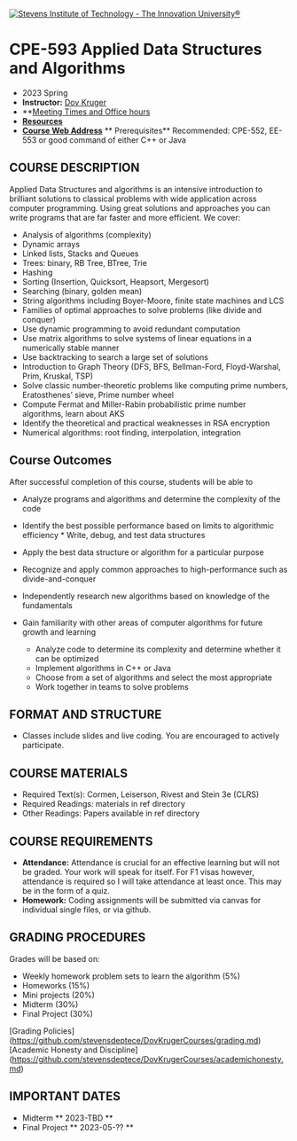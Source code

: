 [<img src="StevensLogo.webp" alt="Stevens Institute of Technology - The Innovation University®">](http://stevens.edu/)
# CPE-593 Applied Data Structures and Algorithms
* 2023 Spring
* **Instructor:**  [Dov Kruger](https://stevensdeptece/DovKrugerCourses/DovKrugerBio.md)
* **[Meeting Times and Office hours](http://bit.ly/3n1TA2L)
* **[Resources](https://stevensdeptece/DovKrugerCourses/DovKrugerBio.md)**
* **[Course Web Address](https://github.com/stevensdeptece/CPE593)**
** Prerequisites** 		Recommended: CPE-552, EE-553 or good command of either C++ or Java

## COURSE DESCRIPTION

Applied Data Structures and algorithms is an intensive introduction to brilliant solutions to classical problems with wide application across computer programming.  Using great solutions and approaches you can write programs that are far faster and more efficient. We cover:

* Analysis of algorithms (complexity)
* Dynamic arrays
* Linked lists, Stacks and Queues
* Trees: binary, RB Tree, BTree, Trie
* Hashing
* Sorting (Insertion, Quicksort, Heapsort, Mergesort)
* Searching (binary, golden mean)
* String algorithms including Boyer-Moore, finite state machines and LCS
* Families of optimal approaches to solve problems (like divide and conquer)
* Use dynamic programming to avoid redundant computation
* Use matrix algorithms to solve systems of linear equations in a numerically stable manner
* Use backtracking to search a large set of solutions
* Introduction to Graph Theory (DFS, BFS, Bellman-Ford, Floyd-Warshal, Prim, Kruskal, TSP)
* Solve classic number-theoretic problems like computing prime numbers, Eratosthenes’ sieve, Prime number wheel
* Compute Fermat and Miller-Rabin probabilistic prime number algorithms, learn about AKS
* Identify the theoretical and practical weaknesses in RSA encryption
* Numerical algorithms: root finding, interpolation, integration

## Course Outcomes

After successful completion of this course, students will be able to
*  Analyze programs and algorithms and determine the complexity of the code
*  Identify the best possible performance based on limits to algorithmic efficiency * Write, debug, and test data structures
* Apply the best data structure or algorithm for a particular purpose
* Recognize and apply common approaches to high-performance such as divide-and-conquer
* Independently research new algorithms based on knowledge of the fundamentals
* Gain familiarity with other areas of computer algorithms for future growth and learning

  * Analyze code to determine its complexity and determine whether it can be optimized
  * Implement algorithms in C++ or Java
  * Choose from a set of algorithms and select the most appropriate
  * Work together in teams to solve problems

## FORMAT AND STRUCTURE
* Classes include slides and live coding. You are encouraged to actively participate.

## COURSE MATERIALS
* Required Text(s): Cormen, Leiserson, Rivest and Stein 3e (CLRS)
* Required Readings: materials in ref directory
* Other Readings: 	Papers available in ref directory

## COURSE REQUIREMENTS
* **Attendance:**	Attendance is crucial for an effective learning but will not be graded. Your work will speak for itself.
For F1 visas however, attendance is required so I will take attendance at least once. This may be in the form of a quiz.
* **Homework:** 	Coding assignments will be submitted via canvas for individual single files, or via github.

## GRADING PROCEDURES
Grades will be based on:
* Weekly homework problem sets to learn the algorithm  (5%)
* Homeworks                                           (15%)
* Mini projects                                       (20%) 
* Midterm                                             (30%)
* Final Project                                       (30%)

[Grading Policies] (https://github.com/stevensdeptece/DovKrugerCourses/grading.md)
[Academic Honesty and Discipline] (https://github.com/stevensdeptece/DovKrugerCourses/academichonesty.md)

## IMPORTANT DATES
* Midterm          ** 2023-TBD **
* Final Project    ** 2023-05-?? **
